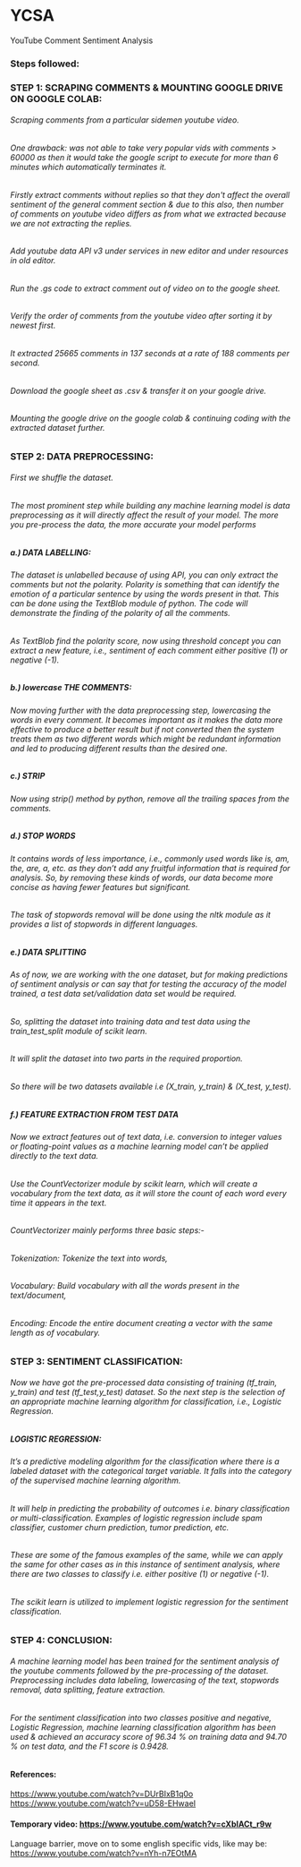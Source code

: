# YCSA
YouTube Comment Sentiment Analysis

### Steps followed:
### STEP 1: SCRAPING COMMENTS & MOUNTING GOOGLE DRIVE ON GOOGLE COLAB:
###### Scraping comments from a particular sidemen youtube video. 
###### One drawback: was not able to take very popular vids with comments > 60000 as then it would take the google script to execute for more than 6 minutes which automatically terminates it.
###### Firstly extract comments without replies so that they don't affect the overall sentiment of the general comment section & due to this also, then number of comments on youtube video differs as from what we extracted because we are not extracting the replies.
###### Add youtube data API v3 under services in new editor and under resources in old editor.
###### Run the .gs code to extract comment out of video on to the google sheet.
###### Verify the order of comments from the youtube video after sorting it by newest first.
###### It extracted 25665 comments in 137 seconds at a rate of 188 comments per second. 
###### Download the google sheet as .csv & transfer it on your google drive.
###### Mounting the google drive on the google colab & continuing coding with the extracted dataset further.


### STEP 2: DATA PREPROCESSING:
###### First we shuffle the dataset.
###### The most prominent step while building any machine learning model is data preprocessing as it will directly affect the result of your model. The more you pre-process the data, the more accurate your model performs
##### a.) DATA LABELLING:
###### The dataset is unlabelled because of using API, you can only extract the comments but not the polarity. Polarity is something that can identify the emotion of a particular sentence by using the words present in that. This can be done using the TextBlob module of python. The code will demonstrate the finding of the polarity of all the comments.
###### As TextBlob find the polarity score, now using threshold concept you can extract a new feature, i.e., sentiment of each comment either positive (1) or negative (-1).

##### b.) lowercase THE COMMENTS:
###### Now moving further with the data preprocessing step, lowercasing the words in every comment. It becomes important as it makes the data more effective to produce a better result but if not converted then the system treats them as two different words which might be redundant information and led to producing different results than the desired one.

##### c.) STRIP
###### Now using strip() method by python, remove all the trailing spaces from the comments.

##### d.) STOP WORDS
###### It contains words of less importance, i.e., commonly used words like is, am, the, are, a, etc. as they don’t add any fruitful information that is required for analysis. So, by removing these kinds of words, our data become more concise as having fewer features but significant. 
###### The task of stopwords removal will be done using the nltk module as it provides a list of stopwords in different languages.

##### e.) DATA SPLITTING
###### As of now, we are working with the one dataset, but for making predictions of sentiment analysis or can say that for testing the accuracy of the model trained, a test data set/validation data set would be required.
###### So, splitting the dataset into training data and test data using the train_test_split module of scikit learn. 
###### It will split the dataset into two parts in the required proportion. 
###### So there will be two datasets available i.e (X_train, y_train) & (X_test, y_test).


##### f.) FEATURE EXTRACTION FROM TEST DATA
###### Now we extract features out of text data, i.e. conversion to integer values or floating-point values as a machine learning model can’t be applied directly to the text data. 
###### Use the CountVectorizer module by scikit learn, which will create a vocabulary from the text data, as it will store the count of each word every time it appears in the text. 
###### CountVectorizer mainly performs three basic steps:- 
###### Tokenization: Tokenize the text into words,
###### Vocabulary: Build vocabulary with all the words present in the text/document,
###### Encoding: Encode the entire document creating a vector with the same length as of vocabulary.


### STEP 3: SENTIMENT CLASSIFICATION:
###### Now we have got the pre-processed data consisting of training (tf_train, y_train) and test (tf_test,y_test) dataset. So the next step is the selection of an appropriate machine learning algorithm for classification, i.e., Logistic Regression.
##### LOGISTIC REGRESSION:
###### It’s a predictive modeling algorithm for the classification where there is a labeled dataset with the categorical target variable. It falls into the category of the supervised machine learning algorithm.
###### It will help in predicting the probability of outcomes i.e. binary classification or multi-classification. Examples of logistic regression include spam classifier, customer churn prediction, tumor prediction, etc.
###### These are some of the famous examples of the same, while we can apply the same for other cases as in this instance of sentiment analysis, where there are two classes to classify i.e. either positive (1) or negative (-1).
###### The scikit learn is utilized to implement logistic regression for the sentiment classification.


### STEP 4: CONCLUSION:
###### A machine learning model has been trained for the sentiment analysis of the youtube comments followed by the pre-processing of the dataset. Preprocessing includes data labeling, lowercasing of the text, stopwords removal, data splitting, feature extraction.
###### For the sentiment classification into two classes positive and negative, Logistic Regression, machine learning classification algorithm has been used & achieved an accuracy score of  96.34 % on training data and 94.70 % on test data, and the F1 score is 0.9428.



#### References:
https://www.youtube.com/watch?v=DUrBIxB1q0o
https://www.youtube.com/watch?v=uD58-EHwaeI

#### Temporary video: https://www.youtube.com/watch?v=cXbIACt_r9w
Language barrier, move on to some english specific vids, like may be: https://www.youtube.com/watch?v=nYh-n7EOtMA

